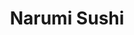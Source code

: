 ---
layout: place
title: "Narumi Sushi"
permalink: /california/rancho-cordova/narumi-sushi.html
stateAbbr: CA
stateName: California
cityName: Rancho Cordova
place_id: ChIJGZgcnqrnmoARAgyhVGbKxZo
photos:
  - name: >-
      places/ChIJGZgcnqrnmoARAgyhVGbKxZo/photos/AeeoHcIdCQRgzgb-D4FAraJh8qMskV_9vigz9zzwvrEdVL-ZtAcgzEYbo6P9zq4c6yMaq9b83oSmC7oT7bcsEyzSqvHNWPb8ffPdIO30zcsV1O_shpju9ambU_v7KAiO6CDb6GyHYxzBDSaslfNGM5-jO5WB0Zr8e5TI6xvGgZDM2LwlzL5hYQEnhs0t-ruAp6iEOSSRfxIYGCH5lxbL8a2l6e1YZ4be3sSHhYfYdFHBOUekuxUprnR_KsRQK-RDEdTdBij8rVmNJKdN8yllJ9iAcs870Cp0Erh0FqpEQiAGNP2w8Q
    widthPx: 1702
    heightPx: 958
    authorAttributions:
      - displayName: Narumi Sushi
        uri: https://maps.google.com/maps/contrib/107531398002314506647
        photoUri: >-
          https://lh3.googleusercontent.com/a-/ALV-UjUXAVkLTmGb8oa0BApkwfaSlL4Q-k7e7pSBFNwChFcWX7oTsNE=s100-p-k-no-mo
    flagContentUri: >-
      https://www.google.com/local/imagery/report/?cb_client=maps_api_places.places_api&image_key=!1e10!2sAF1QipNdnWrqrnOuaqQ2aoImKrnIeF6sdhGSaeSvA15_&hl=en-US
    googleMapsUri: >-
      https://www.google.com/maps/place//data=!3m4!1e2!3m2!1sAF1QipNdnWrqrnOuaqQ2aoImKrnIeF6sdhGSaeSvA15_!2e10!4m2!3m1!1s0x809ae7aa9e1c9819:0x9ac5ca6654a10c02
  - name: >-
      places/ChIJGZgcnqrnmoARAgyhVGbKxZo/photos/AeeoHcLlBMdXzgPteBv8eVG45jYlEKu7ihvc7E85ZrjpHV7uC9bXQRsnR2OmVABoe9Fsk7g-5wvNQxQHbej67_Z_UnMv90X33bssXUuVYMxF0l1Uo457PSPdIZUQjZqUMUCO8sBPt2AdagqpMLfMjEnH_juv5MsWAcp8n4Tl34zffaOlCpI0DwobTnUE2qS3CVOJCpYvQzFb3MkXsd9YzmmbbghoM0o_uzhEi-8LCJG8VmJQ7f5ykfqyNTTv8ytFZw2YWhfpApJC4DGrTxOgS1o8nLdG-UT4PxKzWIOXgCqVIGdOzA
    widthPx: 4032
    heightPx: 3024
    authorAttributions:
      - displayName: Narumi Sushi
        uri: https://maps.google.com/maps/contrib/107531398002314506647
        photoUri: >-
          https://lh3.googleusercontent.com/a-/ALV-UjUXAVkLTmGb8oa0BApkwfaSlL4Q-k7e7pSBFNwChFcWX7oTsNE=s100-p-k-no-mo
    flagContentUri: >-
      https://www.google.com/local/imagery/report/?cb_client=maps_api_places.places_api&image_key=!1e10!2sAF1QipM9DsY-daADK2ZdD4YIOg1wdctJv_ZexHK0M1Lr&hl=en-US
    googleMapsUri: >-
      https://www.google.com/maps/place//data=!3m4!1e2!3m2!1sAF1QipM9DsY-daADK2ZdD4YIOg1wdctJv_ZexHK0M1Lr!2e10!4m2!3m1!1s0x809ae7aa9e1c9819:0x9ac5ca6654a10c02
  - name: >-
      places/ChIJGZgcnqrnmoARAgyhVGbKxZo/photos/AeeoHcLLGl289nPuVzid6NYiNS_O3Cp-GvOQF4Pnf4cJJDMtHX3tNrfUPwBsAI1mKgGEA5mpseBx7mZgQ_9gnqmY-2dt1lYyoj3Buj4Ojpnzz_DQuY8rcMBSVOA49tCUrBS5WbFyC7L0HcqC9NklRUq-pw10_l-x5O4cWrXYJE800SMw5WO7TFjtQv8ud9JkkJnTDVCn0U0GODzE8VsjYHEmFhucfOoIwXDTt3g081Kr83kA1w0UvLBGKPprGc1ofKzn0WCcZaHgooLdf9rPcc_7Sx7fyWnMbl2u1JPJiHk6bpxSdXquywK7prV8qYKE9E7pGe4WCRChcdGNQspklGKTEQFGuRgtDg93mKs0Fv-qma1W7diyxcsi3QrZAvQq0fsP495Lca7e9W5RpNpdheIXUDKcpXArzxmVgY5zYTi22cXSDdA
    widthPx: 4032
    heightPx: 2268
    authorAttributions:
      - displayName: Garth Epling-Card
        uri: https://maps.google.com/maps/contrib/106268454794770661061
        photoUri: >-
          https://lh3.googleusercontent.com/a-/ALV-UjWCY_4mlqEWTB72Kka-Y6JPMEHleng-qRZogcaInDaou0L37bodCg=s100-p-k-no-mo
    flagContentUri: >-
      https://www.google.com/local/imagery/report/?cb_client=maps_api_places.places_api&image_key=!1e10!2sCIHM0ogKEICAgMCwpLnMoAE&hl=en-US
    googleMapsUri: >-
      https://www.google.com/maps/place//data=!3m4!1e2!3m2!1sCIHM0ogKEICAgMCwpLnMoAE!2e10!4m2!3m1!1s0x809ae7aa9e1c9819:0x9ac5ca6654a10c02
  - name: >-
      places/ChIJGZgcnqrnmoARAgyhVGbKxZo/photos/AeeoHcI4HvCJoL7Be16SRoR0JIMfSPmPXKd8yiESBho0rKMAhXa9zucOCw2KjTQHH-XcXYUhbB9ODzi48eAaz1OG0d9sPjClZCIEPkCPi1u6uT1TneEOfg-YnYlhSNwI5pLZfTPZWm0n7y_nAySXDw-PKBnGf_Baf0lnhezB9STUcbaCMeQhM_rPozitesPG8uCgV0MUVp76PO7ILwBulLpaye8sSzV-pxauySR0lkNRzcTQ2P-32VuLanFIoaJ4JbGV49uYAQi1xEoPWSxkuAZoAsuFQVikuF7Svb8IVtuSx47Qu-3OINI4EU4FnHF-WOMn5T9dsNeatftbunhotCeUk5heGIrucQkagRqrTvlACHSjaxvyhNvIb7gEwrxtLvsrt27ydqpIG5kyJx5n50eOiv84ilVfyNlYmkI
    widthPx: 4000
    heightPx: 2252
    authorAttributions:
      - displayName: J Yang
        uri: https://maps.google.com/maps/contrib/106946849552236687021
        photoUri: >-
          https://lh3.googleusercontent.com/a-/ALV-UjXf-hg27SCKNirvqUDVlaJ1xDcBpfE88ZMUFjWwXR9CBZ21FtUA=s100-p-k-no-mo
    flagContentUri: >-
      https://www.google.com/local/imagery/report/?cb_client=maps_api_places.places_api&image_key=!1e10!2sCIHM0ogKEICAgID__s7aNQ&hl=en-US
    googleMapsUri: >-
      https://www.google.com/maps/place//data=!3m4!1e2!3m2!1sCIHM0ogKEICAgID__s7aNQ!2e10!4m2!3m1!1s0x809ae7aa9e1c9819:0x9ac5ca6654a10c02
  - name: >-
      places/ChIJGZgcnqrnmoARAgyhVGbKxZo/photos/AeeoHcI97PtaYRcb9VAFlDfy5gocJLXcjWNSR3njP7UD3J6w7MOdjF-K1J3KXpI-OPHTS1m3aBQ4REKTuAVimU2hgqMrFBYCy_6gCMx7LNPsI0TABqMwYPS_MsiFS2VeD0FL_2t5CilvCY2VJQmtppGJ8hZuv3NWNuwtUmPzv8VNzprECy1fhT587uB2rTU6mz91MNw4N6AtTPptTRylp_IigLHE9llM4Xs3CCbaAnhIagt14Mm1fobwZ5fxSsX54iph_7h4JRC7L12ZDbMNeVaD3eQS9n25w-jdypv2fB06hCYcs3fR3B9Wirb3SxdeeVTPhzp0Xs02S3xAXaT-BZd6FusMGyaOvCqo3S06q8ElA_XaA-e6YCzEW8UngsYU-DZK-VJ7sCPjwi2iV5QDwsd3Bbi-GpKq2x-EjBoJdnF0bGsCFPnn
    widthPx: 4032
    heightPx: 2268
    authorAttributions:
      - displayName: Garth Epling-Card
        uri: https://maps.google.com/maps/contrib/106268454794770661061
        photoUri: >-
          https://lh3.googleusercontent.com/a-/ALV-UjWCY_4mlqEWTB72Kka-Y6JPMEHleng-qRZogcaInDaou0L37bodCg=s100-p-k-no-mo
    flagContentUri: >-
      https://www.google.com/local/imagery/report/?cb_client=maps_api_places.places_api&image_key=!1e10!2sCIHM0ogKEICAgMCwpLnM4AE&hl=en-US
    googleMapsUri: >-
      https://www.google.com/maps/place//data=!3m4!1e2!3m2!1sCIHM0ogKEICAgMCwpLnM4AE!2e10!4m2!3m1!1s0x809ae7aa9e1c9819:0x9ac5ca6654a10c02
  - name: >-
      places/ChIJGZgcnqrnmoARAgyhVGbKxZo/photos/AeeoHcJ_ptE1LLZPhF0kdlzmwHbVpbSrvzwEjMZvjAm4o5elkLwu_T29YF9XfV6KtA-gSAVdh3R4IBTGwcVHV6VEJHgeonIcB9M8zXXM_a6_6rRlsn98BJa7cw-K_HXyUxVhI7YhsG5ZaJ8TqCFKKbNyl8o54w1v3e2gHd72oD4NjlGi-nUhTqg9Xq7NUM24rygF0BSG24_9QeSwjTYhNerCGhAgKzzFrCehwcUMJ9WFzf2umbZb6jytEFxqGHI1L06_xIW8Wto6MBVuI64-fSPAQx6sN4vvc6tROIwfYw-ff0Y-cGjUZKYEaCn2Wq5-HPiPkXk3fINssTtza__6VVh_2GnHe-J3hsUr308qdrXdJMgizbrJOs6ubd0xGDY4aiZ49xBEJ_m1ZcCGsWwPtGZsObT0F8wkoNDFbmzPn9wcc8pczGY
    widthPx: 3854
    heightPx: 2890
    authorAttributions:
      - displayName: Jiun Liu
        uri: https://maps.google.com/maps/contrib/117861683685898218953
        photoUri: >-
          https://lh3.googleusercontent.com/a/ACg8ocIIrXaUFKYuwgTH_OchGEbkDcBPdXHDM6MBzttyqKFJwnQepg=s100-p-k-no-mo
    flagContentUri: >-
      https://www.google.com/local/imagery/report/?cb_client=maps_api_places.places_api&image_key=!1e10!2sCIHM0ogKEICAgID7jKOjsAE&hl=en-US
    googleMapsUri: >-
      https://www.google.com/maps/place//data=!3m4!1e2!3m2!1sCIHM0ogKEICAgID7jKOjsAE!2e10!4m2!3m1!1s0x809ae7aa9e1c9819:0x9ac5ca6654a10c02
  - name: >-
      places/ChIJGZgcnqrnmoARAgyhVGbKxZo/photos/AeeoHcK_XvIlsaGLLaVHhc1gjMPVBEEt3f7OcQ9XrD9FEW7dRflMAbLY0ujA3QpV00HvEZvWz0IFcmi3PQsPAV7k2laMpRFg491bMBBhf-8WiPYX-wTdKQ4bEP4XdtAIYvZ7-oSlBfMLDWmD1RzAOtnYMwxIF7trzG7ieKmBcTCse22RCEERVufqFslAJuB0cNIUoUOEBXQp8ZXrA3-FAuMCIrzvJ52ZIH4IvcbE3NJlMeLl98Dh_U-tN2uTIb7cp5hXyrdxKyQj6YqejB5P7ziP4kDY2QjcRIqORHpmUkXUg_6HXQ
    widthPx: 4032
    heightPx: 3024
    authorAttributions:
      - displayName: Narumi Sushi
        uri: https://maps.google.com/maps/contrib/107531398002314506647
        photoUri: >-
          https://lh3.googleusercontent.com/a-/ALV-UjUXAVkLTmGb8oa0BApkwfaSlL4Q-k7e7pSBFNwChFcWX7oTsNE=s100-p-k-no-mo
    flagContentUri: >-
      https://www.google.com/local/imagery/report/?cb_client=maps_api_places.places_api&image_key=!1e10!2sAF1QipMeLYWsNO5HcYS8IihkHYfcgiZ8ecVKNi2LhnEr&hl=en-US
    googleMapsUri: >-
      https://www.google.com/maps/place//data=!3m4!1e2!3m2!1sAF1QipMeLYWsNO5HcYS8IihkHYfcgiZ8ecVKNi2LhnEr!2e10!4m2!3m1!1s0x809ae7aa9e1c9819:0x9ac5ca6654a10c02
  - name: >-
      places/ChIJGZgcnqrnmoARAgyhVGbKxZo/photos/AeeoHcK2ox9UHEZVxy-3e0gFkjWFDeuYTyvW0Tclsw4vyigO7OMlZTv2yhhI3lFUExys5bh45P-AdLeBU5ZAap9gVmHkFv0o5uU-Onqsu-vo48DjJwmxtts5-MUq-3AGZ83Y5ltcs4x6MP6Qdz0vjHmgnYo5p14GKN6qMvKW4_38_6_6Vo0nGgE6ZSRlxxRgES02WaPYawHfgqyuycSwiowU_LKdIXy212Ku335PbscKNRRfglYYgvwg4F5JsRcBFGeRhYrVAIqgBh_m_6LiDeplM_vVKn6praVsQSotxrw9v5vsrg
    widthPx: 3024
    heightPx: 4032
    authorAttributions:
      - displayName: Narumi Sushi
        uri: https://maps.google.com/maps/contrib/107531398002314506647
        photoUri: >-
          https://lh3.googleusercontent.com/a-/ALV-UjUXAVkLTmGb8oa0BApkwfaSlL4Q-k7e7pSBFNwChFcWX7oTsNE=s100-p-k-no-mo
    flagContentUri: >-
      https://www.google.com/local/imagery/report/?cb_client=maps_api_places.places_api&image_key=!1e10!2sAF1QipNVVCmbTKyAddcC7B6wXiSMxQDzV4_Oco4_bEzR&hl=en-US
    googleMapsUri: >-
      https://www.google.com/maps/place//data=!3m4!1e2!3m2!1sAF1QipNVVCmbTKyAddcC7B6wXiSMxQDzV4_Oco4_bEzR!2e10!4m2!3m1!1s0x809ae7aa9e1c9819:0x9ac5ca6654a10c02
  - name: >-
      places/ChIJGZgcnqrnmoARAgyhVGbKxZo/photos/AeeoHcIjlr4CvjThI8Dfue2khYKYljnfuODV23-lVCzoxKeuUO7db4eAAECSWYmjH_gjNaGm73BrL2z3D1USw6dG6vml1zzBwYQBkRtnq-mgriWJtjNMe-mI__9STbKEwTyg1mzo5cCPJoNu0xOC5tV2kgyx3y9xdoAGoL0ZDCMmlqfqmq8JR6EtsWwdbm_KKGbrifg5MIqR7ezRKI7B8ea5OKPVHSvKTHkUwHSCk2DGnwFFMz_3ZY6R4rsmR1TBRbLKrMFZWtgQNMOdM-HywU1jF8x1I2qjtVIAlCA8Q-y72m9QpdhmeK8ExnfU2MgHQfm6QVFN26vmaXxxbW52WTIv6eK4mUWZ34Np2l2zbfDdktsVP2eS1pTXygxw2zsBhrwj8w9qxndpASIabVw1T3buStenUmsKVFfIwRqeBXzHyFEIeg
    widthPx: 4800
    heightPx: 3600
    authorAttributions:
      - displayName: Kat Kingsley
        uri: https://maps.google.com/maps/contrib/113014829882561976631
        photoUri: >-
          https://lh3.googleusercontent.com/a-/ALV-UjWM8Fp99ee8mt4dE4Ke_c0jB4CFoH9XG6Qzhnr4DEz-7aSu16Dm=s100-p-k-no-mo
    flagContentUri: >-
      https://www.google.com/local/imagery/report/?cb_client=maps_api_places.places_api&image_key=!1e10!2sCIHM0ogKEICAgIC_083kQg&hl=en-US
    googleMapsUri: >-
      https://www.google.com/maps/place//data=!3m4!1e2!3m2!1sCIHM0ogKEICAgIC_083kQg!2e10!4m2!3m1!1s0x809ae7aa9e1c9819:0x9ac5ca6654a10c02
  - name: >-
      places/ChIJGZgcnqrnmoARAgyhVGbKxZo/photos/AeeoHcLtcww7LoViL0RUg_UiyQl46_Os6n0XuVf2QUyaqLl5Di2K6FBWvW4-McxGmW6NjET_a2ei-WELp0cTN_Sr5yGRR2aWv_wZhm2Gs5DfmAQesiQDj09DkxjAKY1COq4qNXUXm_JO-jMtRLYGmxakovJUl868dB5jIPvkrvS6McObOwNAL0FvcY30LbwMIreSrPyafr1y62KntLRlwAQIphD8T7w5QjpN0e9FHpe6uEokWO8zDEe_e_84bobhHU_pzXu9P3s99ZP9bfi1lUuEXi0-QtDPh2Pj83mqiHHsoCA2wYdU-DfZC0qU9rH2o130SKP4l9TFyqCegZ4HrGk53u9iXpGlNfOdD5SkL72_PGUgFmSDUVYRMLtov4TfnsKf5wijTa6Oj2Ji0m_vli_kwnMieS1xirGYWOgv40XUdtPeNkR8
    widthPx: 4032
    heightPx: 1960
    authorAttributions:
      - displayName: J C
        uri: https://maps.google.com/maps/contrib/112654234180399807581
        photoUri: >-
          https://lh3.googleusercontent.com/a-/ALV-UjWB-YvBLI3vdbf0XSOZvpGwE0AlmgKKabYY7dKq5KCF8mUMq7Q=s100-p-k-no-mo
    flagContentUri: >-
      https://www.google.com/local/imagery/report/?cb_client=maps_api_places.places_api&image_key=!1e10!2sCIHM0ogKEICAgICKh7n75wE&hl=en-US
    googleMapsUri: >-
      https://www.google.com/maps/place//data=!3m4!1e2!3m2!1sCIHM0ogKEICAgICKh7n75wE!2e10!4m2!3m1!1s0x809ae7aa9e1c9819:0x9ac5ca6654a10c02
address: 12251 Folsom Blvd, Rancho Cordova, CA 95742, USA
street: 12251 Folsom Blvd
city: Rancho Cordova
state: CA
zip: '95742'
country: USA
neighborhood: null
latitude: '38.629082'
longitude: '-121.218770'
accessibility_options:
  wheelchairAccessibleParking: true
  wheelchairAccessibleEntrance: true
  wheelchairAccessibleRestroom: true
  wheelchairAccessibleSeating: true
business_status: OPERATIONAL
name: Narumi Sushi
google_maps_links:
  directionsUri: >-
    https://www.google.com/maps/dir//''/data=!4m7!4m6!1m1!4e2!1m2!1m1!1s0x809ae7aa9e1c9819:0x9ac5ca6654a10c02!3e0
  placeUri: https://maps.google.com/?cid=11152542593108216834
  writeAReviewUri: >-
    https://www.google.com/maps/place//data=!4m3!3m2!1s0x809ae7aa9e1c9819:0x9ac5ca6654a10c02!12e1
  reviewsUri: >-
    https://www.google.com/maps/place//data=!4m4!3m3!1s0x809ae7aa9e1c9819:0x9ac5ca6654a10c02!9m1!1b1
  photosUri: >-
    https://www.google.com/maps/place//data=!4m3!3m2!1s0x809ae7aa9e1c9819:0x9ac5ca6654a10c02!10e5
primary_type: Sushi Restaurant
opening_hours:
  regular: null
  current: null
secondary_opening_hours:
  regular:
    weekdayDescriptions: null
    type: null
  current:
    weekdayDescriptions: null
    type: null
phone: null
price_level: null
price_range: null
rating: null
rating_count: 0
website: null
description: null
reviews: null
parking_options: null
payment_options: null
allow_dogs: null
curbside_pickup: null
delivery: null
dine_in: null
good_for_children: null
good_for_groups: null
good_for_sports: null
live_music: null
menu_for_children: null
outdoor_seating: null
reservable: null
restroom: null
serves_beer: null
serves_breakfast: null
serves_brunch: null
serves_cocktails: null
serves_coffee: null
serves_dinner: null
serves_dessert: null
serves_lunch: null
serves_vegetarian_food: null
serves_wine: null
takeout: null

---